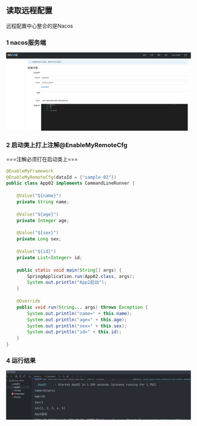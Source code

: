 读取远程配置
---

远程配置中心整合的是Nacos

### 1 nacos服务端

![](./../img/1711784691.png)

### 2 启动类上打上注解@EnableMyRemoteCfg

===注解必须打在启动类上===

```java
@EnableMyFramework
@EnableMyRemoteCfg(dataId = {"sample-02"})
public class App02 implements CommandLineRunner {

    @Value("${name}")
    private String name;

    @Value("${age}")
    private Integer age;

    @Value("${sex}")
    private Long sex;

    @Value("${id}")
    private List<Integer> id;

    public static void main(String[] args) {
        SpringApplication.run(App02.class, args);
        System.out.println("App2启动");
    }

    @Override
    public void run(String... args) throws Exception {
        System.out.println("name=" + this.name);
        System.out.println("age=" + this.age);
        System.out.println("sex=" + this.sex);
        System.out.println("id=" + this.id);
    }
}
```

### 4 运行结果

![](./../img/1711784802.png)